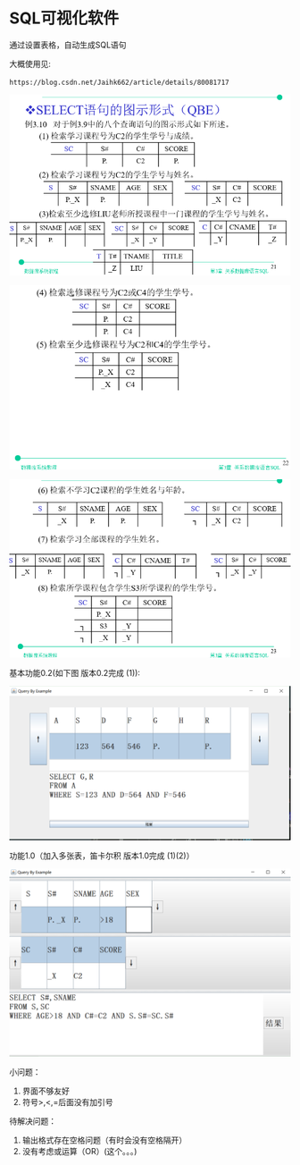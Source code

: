 # SQL可视化软件

通过设置表格，自动生成SQL语句

大概使用见:

`https://blog.csdn.net/Jaihk662/article/details/80081717`

![avatar](src/2.PNG)

![avatar](src/3.PNG)

![avatar](src/4.PNG)

基本功能0.2(如下图 版本0.2完成 (1)):

![avatar](src/1.PNG)

功能1.0（加入多张表，笛卡尔积 版本1.0完成 (1)(2)）

![avatar](src/5.PNG)

小问题：

1. 界面不够友好
2. 符号>,<,=后面没有加引号
   
待解决问题：

1. 输出格式存在空格问题（有时会没有空格隔开）
2. 没有考虑或运算（OR）(这个。。。)